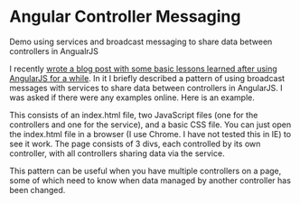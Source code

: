 Angular Controller Messaging
===========================

Demo using services and broadcast messaging to share data between controllers in AngualrJS

I recently [wrote a blog post with some basic lessons learned after using AngularJS for a while](http://www.objectpartners.com/2013/08/09/i-wish-i-knew-then-what-i-know-now-life-with-angularjs/). In it I briefly described a pattern of using broadcast messages with services to share data between controllers in AngularJS. I was asked if there were any examples online. Here is an example.

This consists of an index.html file, two JavaScript files (one for the controllers and one for the service), and a basic CSS file. You can just open the index.html file in a browser (I use Chrome. I have not tested this in IE) to see it work. The page consists of 3 divs, each controlled by its own controller, with all controllers sharing data via the service.

This pattern can be useful when you have multiple controllers on a page, some of which need to know when data managed by another controller has been changed.

  
